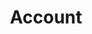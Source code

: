 ---
content-type: "embed-object"
endpoint: "accounts"

title: "Account"
description: "An object representing a Stitch client account."
endpoint-url: "/accounts"
version: "3"

# object-attributes:
#   - name: ""
#     type: ""
#     description: ""
---